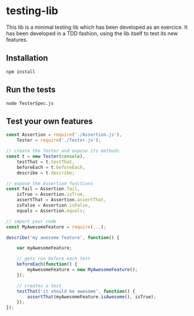 # testing-lib
This lib is a minimal testing lib which has been developed as an exercice. It has been developed in a TDD fashion, using the lib itself to test its new features.

## Installation
```shell
npm install
```

## Run the tests
```shell
node TesterSpec.js
```

## Test your own features
```javascript
const Assertion = require('./Assertion.js'),
	Tester = require('./Tester.js');

// create the Tester and expose its methods
const t = new Tester(console),
	testThat = t.testThat,
	beforeEach = t.beforeEach,
	describe = t.describe;

// expose the Assertion functions
const fail = Assertion.fail,
	isTrue = Assertion.isTrue,
	assertThat = Assertion.assertThat,
	isFalse = Assertion.isFalse,
	equals = Assertion.equals;

// import your code
const MyAwesomeFeature = require(...);

describe('my awesome feature', function() {

	var myAwesomeFeature;

	// gets run before each test
	beforeEach(function() {
		myAwesomeFeature = new MyAwesomeFeature();
	});

	// creates a test
	testThat('it should be awesome', function() {
		assertThat(myAwesomeFeature.isAwesome(), isTrue);
	});
});
```